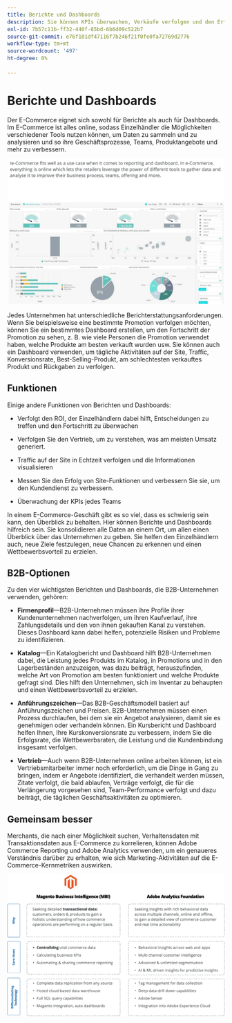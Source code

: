 ```yaml
---
title: Berichte und Dashboards
description: Sie können KPIs überwachen, Verkäufe verfolgen und den Erfolg Ihrer E-Commerce-Site mit Berichten und Dashboards messen.
exl-id: 7b57c11b-ff32-440f-85bd-6b6d09c522b7
source-git-commit: e76f101df47116f7b246f21f0fe0fa72769d2776
workflow-type: tm+mt
source-wordcount: '497'
ht-degree: 0%

---
```


# Berichte und Dashboards

Der E-Commerce eignet sich sowohl für Berichte als auch für Dashboards. Im E-Commerce ist alles online, sodass Einzelhändler die Möglichkeiten verschiedener Tools nutzen können, um Daten zu sammeln und zu analysieren und so ihre Geschäftsprozesse, Teams, Produktangebote und mehr zu verbessern.

![Beispiel eines Berichts-Dashboards](../../assets/playbooks/dashboard-example.png)

Jedes Unternehmen hat unterschiedliche Berichterstattungsanforderungen. Wenn Sie beispielsweise eine bestimmte Promotion verfolgen möchten, können Sie ein bestimmtes Dashboard erstellen, um den Fortschritt der Promotion zu sehen, z. B. wie viele Personen die Promotion verwendet haben, welche Produkte am besten verkauft wurden usw. Sie können auch ein Dashboard verwenden, um tägliche Aktivitäten auf der Site, Traffic, Konversionsrate, Best-Selling-Produkt, am schlechtesten verkauftes Produkt und Rückgaben zu verfolgen.

## Funktionen

Einige andere Funktionen von Berichten und Dashboards:

- Verfolgt den ROI, der Einzelhändlern dabei hilft, Entscheidungen zu treffen und den Fortschritt zu überwachen

- Verfolgen Sie den Vertrieb, um zu verstehen, was am meisten Umsatz generiert.

- Traffic auf der Site in Echtzeit verfolgen und die Informationen visualisieren

- Messen Sie den Erfolg von Site-Funktionen und verbessern Sie sie, um den Kundendienst zu verbessern.

- Überwachung der KPIs jedes Teams

In einem E-Commerce-Geschäft gibt es so viel, dass es schwierig sein kann, den Überblick zu behalten. Hier können Berichte und Dashboards hilfreich sein. Sie konsolidieren alle Daten an einem Ort, um allen einen Überblick über das Unternehmen zu geben. Sie helfen den Einzelhändlern auch, neue Ziele festzulegen, neue Chancen zu erkennen und einen Wettbewerbsvorteil zu erzielen.

## B2B-Optionen

Zu den vier wichtigsten Berichten und Dashboards, die B2B-Unternehmen verwenden, gehören:

- **Firmenprofil**—B2B-Unternehmen müssen ihre Profile ihrer Kundenunternehmen nachverfolgen, um ihren Kaufverlauf, ihre Zahlungsdetails und den von ihnen gekauften Kanal zu verstehen. Dieses Dashboard kann dabei helfen, potenzielle Risiken und Probleme zu identifizieren.

- **Katalog**—Ein Katalogbericht und Dashboard hilft B2B-Unternehmen dabei, die Leistung jedes Produkts im Katalog, in Promotions und in den Lagerbeständen anzuzeigen, was dazu beiträgt, herauszufinden, welche Art von Promotion am besten funktioniert und welche Produkte gefragt sind. Dies hilft den Unternehmen, sich im Inventar zu behaupten und einen Wettbewerbsvorteil zu erzielen.

- **Anführungszeichen**—Das B2B-Geschäftsmodell basiert auf Anführungszeichen und Preisen. B2B-Unternehmen müssen einen Prozess durchlaufen, bei dem sie ein Angebot analysieren, damit sie es genehmigen oder verhandeln können. Ein Kursbericht und Dashboard helfen Ihnen, Ihre Kurskonversionsrate zu verbessern, indem Sie die Erfolgsrate, die Wettbewerbsraten, die Leistung und die Kundenbindung insgesamt verfolgen.

- **Vertrieb**—Auch wenn B2B-Unternehmen online arbeiten können, ist ein Vertriebsmitarbeiter immer noch erforderlich, um die Dinge in Gang zu bringen, indem er Angebote identifiziert, die verhandelt werden müssen, Zitate verfolgt, die bald ablaufen, Verträge verfolgt, die für die Verlängerung vorgesehen sind, Team-Performance verfolgt und dazu beiträgt, die täglichen Geschäftsaktivitäten zu optimieren.

## Gemeinsam besser

Merchants, die nach einer Möglichkeit suchen, Verhaltensdaten mit Transaktionsdaten aus E-Commerce zu korrelieren, können Adobe Commerce Reporting und Adobe Analytics verwenden, um ein genaueres Verständnis darüber zu erhalten, wie sich Marketing-Aktivitäten auf die E-Commerce-Kernmetriken auswirken.

![Berichtsdiagramm](../../assets/playbooks/reporting-diagram.png)
